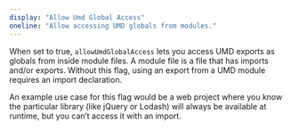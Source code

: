 ```yaml
---
display: "Allow Umd Global Access"
oneline: "Allow accessing UMD globals from modules."
---
```


When set to true, `allowUmdGlobalAccess` lets you access UMD exports as globals from inside module files. A module file is a file that has imports and/or exports. Without this flag, using an export from a UMD module requires an import declaration.

An example use case for this flag would be a web project where you know the particular library (like jQuery or Lodash) will always be available at runtime, but you can’t access it with an import.
